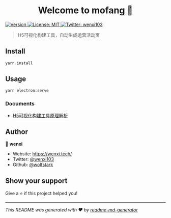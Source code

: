 <h1 align="center">Welcome to mofang 👋</h1>
<p>
  <a href="https://www.npmjs.com/package/mofang" target="_blank">
    <img alt="Version" src="https://img.shields.io/npm/v/mofang.svg">
  </a>
  <a href="#" target="_blank">
    <img alt="License: MIT" src="https://img.shields.io/badge/License-MIT-yellow.svg" />
  </a>
  <a href="https://twitter.com/wenxi103" target="_blank">
    <img alt="Twitter: wenxi103" src="https://img.shields.io/twitter/follow/wenxi103.svg?style=social" />
  </a>
</p>

> H5可视化构建工具，自动生成运营活动页

## Install

```sh
yarn install
```

## Usage

```sh
yarn electron:serve
```
### Documents

- [H5可视化构建工具原理解析](https://wenxi.tech/principle-analysis-of-H5-visual-construction-tool/)

## Author

👤 **wenxi**

* Website: https://wenxi.tech/
* Twitter: [@wenxi103](https://twitter.com/wenxi103)
* Github: [@wolfstark](https://github.com/wolfstark)

## Show your support

Give a ⭐️ if this project helped you!

***
_This README was generated with ❤️ by [readme-md-generator](https://github.com/kefranabg/readme-md-generator)_
